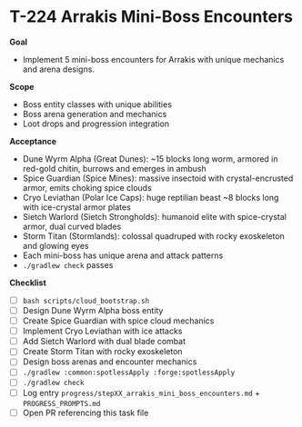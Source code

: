 # T-224 Arrakis Mini-Boss Encounters

**Goal**

- Implement 5 mini-boss encounters for Arrakis with unique mechanics and arena designs.

**Scope**

- Boss entity classes with unique abilities
- Boss arena generation and mechanics
- Loot drops and progression integration

**Acceptance**

- Dune Wyrm Alpha (Great Dunes): ~15 blocks long worm, armored in red-gold chitin, burrows and emerges in ambush
- Spice Guardian (Spice Mines): massive insectoid with crystal-encrusted armor, emits choking spice clouds
- Cryo Leviathan (Polar Ice Caps): huge reptilian beast ~8 blocks long with ice-crystal armor plates
- Sietch Warlord (Sietch Strongholds): humanoid elite with spice-crystal armor, dual curved blades
- Storm Titan (Stormlands): colossal quadruped with rocky exoskeleton and glowing eyes
- Each mini-boss has unique arena and attack patterns
- `./gradlew check` passes

**Checklist**

- [ ] `bash scripts/cloud_bootstrap.sh`
- [ ] Design Dune Wyrm Alpha boss entity
- [ ] Create Spice Guardian with spice cloud mechanics
- [ ] Implement Cryo Leviathan with ice attacks
- [ ] Add Sietch Warlord with dual blade combat
- [ ] Create Storm Titan with rocky exoskeleton
- [ ] Design boss arenas and encounter mechanics
- [ ] `./gradlew :common:spotlessApply :forge:spotlessApply`
- [ ] `./gradlew check`
- [ ] Log entry `progress/stepXX_arrakis_mini_boss_encounters.md` + `PROGRESS_PROMPTS.md`
- [ ] Open PR referencing this task file
